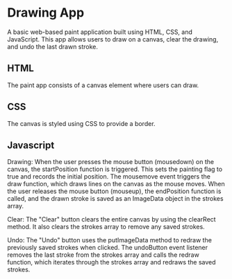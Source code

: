 # Drawing App

A basic web-based paint application built using HTML, CSS, and JavaScript. This app allows users to draw on a canvas, clear the drawing, and undo the last drawn stroke.

## HTML

The paint app consists of a canvas element where users can draw.

## CSS

The canvas is styled using CSS to provide a border.

## Javascript

Drawing: When the user presses the mouse button (mousedown) on the canvas, the startPosition function is triggered. This sets the painting flag to true and records the initial position. The mousemove event triggers the draw function, which draws lines on the canvas as the mouse moves. When the user releases the mouse button (mouseup), the endPosition function is called, and the drawn stroke is saved as an ImageData object in the strokes array.

Clear: The "Clear" button clears the entire canvas by using the clearRect method. It also clears the strokes array to remove any saved strokes.

Undo: The "Undo" button uses the putImageData method to redraw the previously saved strokes when clicked. The undoButton event listener removes the last stroke from the strokes array and calls the redraw function, which iterates through the strokes array and redraws the saved strokes.
